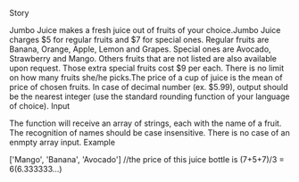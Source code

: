 Story

Jumbo Juice makes a fresh juice out of fruits of your choice.Jumbo Juice charges $5 for regular fruits and $7 for special ones. Regular fruits are Banana, Orange, Apple, Lemon and Grapes. Special ones are Avocado, Strawberry and Mango. Others fruits that are not listed are also available upon request. Those extra special fruits cost $9 per each. There is no limit on how many fruits she/he picks.The price of a cup of juice is the mean of price of chosen fruits. In case of decimal number (ex. $5.99), output should be the nearest integer (use the standard rounding function of your language of choice).
Input

The function will receive an array of strings, each with the name of a fruit. The recognition of names should be case insensitive. There is no case of an enmpty array input.
Example

['Mango', 'Banana', 'Avocado'] //the price of this juice bottle is (7+5+7)/3 = $6($6.333333...)
